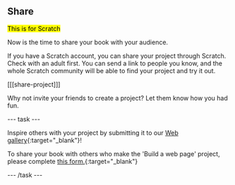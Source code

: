 ## Share

<mark> This is for Scratch </mark>

Now is the time to share your book with your audience.

If you have a Scratch account, you can share your project through Scratch. Check with an adult first. You can send a link to people you know, and the whole Scratch community will be able to find your project and try it out.

[[[share-project]]]

Why not invite your friends to create a project? Let them know how you had fun.

--- task ---

Inspire others with your project by submitting it to our [Web gallery](){:target="_blank"}!

To share your book with others who make the 'Build a web page' project, please complete [this form.](https://form.raspberrypi.org/f/community-project-submissions){:target="_blank"}

--- /task ---
